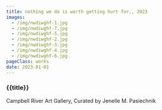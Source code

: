 ```yaml
---
title: nothing we do is worth getting hurt for., 2023
images:
  - /img/nwdiwghf-1.jpg
  - /img/nwdiwghf-7.jpg
  - /img/nwdiwghf-5.jpg
  - /img/nwdiwghf-2.jpg
  - /img/nwdiwghf-3.jpg
  - /img/nwdiwghf-4.jpg
  - /img/nwdiwghf-6.jpg
pageClass: works
date: 2023-01-01
---
```


### {{title}}

Campbell River Art Gallery, Curated by Jenelle M. Pasiechnik
